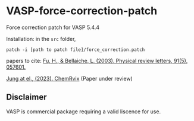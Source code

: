 # VASP-force-correction-patch
Force correction patch for VASP 5.4.4

Installation: in the ```src``` folder,
```
patch -i [path to patch file]/force_correction.patch
```

papers to cite: 
[Fu, H., & Bellaiche, L. (2003). Physical review letters, 91(5), 057601.](https://journals.aps.org/prl/abstract/10.1103/PhysRevLett.91.057601)

[Jung at el., (2023). ChemRvix](https://chemrxiv.org/engage/chemrxiv/article-details/63fd7308897b18336f3a59aa) (Paper under review)


## Disclaimer
VASP is commercial package requiring a valid liscence for use.
